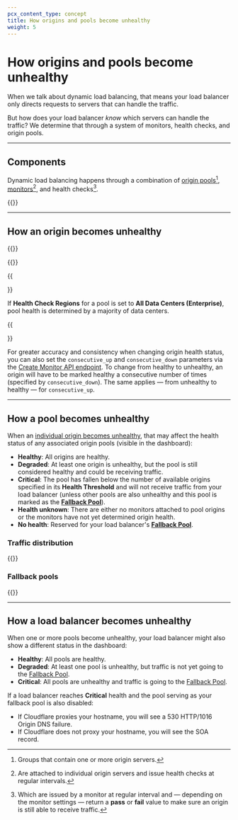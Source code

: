 ```yaml
---
pcx_content_type: concept
title: How origins and pools become unhealthy
weight: 5
---
```


# How origins and pools become unhealthy

When we talk about dynamic load balancing, that means your load balancer only directs requests to servers that can handle the traffic.

But how does your load balancer _know_ which servers can handle the traffic? We determine that through a system of monitors, health checks, and origin pools.

---

## Components

Dynamic load balancing happens through a combination of [origin pools](/load-balancing/understand-basics/pools/)[^1], [monitors](/load-balancing/understand-basics/monitors/)[^2], and health checks[^3]. 

{{<render file="_health-check-diagram.md">}}

---

## How an origin becomes unhealthy

{{<render file="_health-check-definition.md">}}

{{<render file="_health-check-regions.md">}}

{{<Aside type="note">}}

If **Health Check Regions** for a pool is set to **All Data Centers (Enterprise)**, pool health is determined by a majority of data centers.

{{</Aside>}}

For greater accuracy and consistency when changing origin health status, you can also set the `consecutive_up` and `consecutive_down` parameters via the [Create Monitor API endpoint](https://developers.cloudflare.com/api/operations/account-load-balancer-monitors-create-monitor). To change from healthy to unhealthy, an origin will have to be marked healthy a consecutive number of times (specified by `consecutive_down`). The same applies — from unhealthy to healthy — for `consecutive_up`.

---

## How a pool becomes unhealthy

When an [individual origin becomes unhealthy](#how-an-origin-becomes-unhealthy), that may affect the health status of any associated origin pools (visible in the dashboard):

- **Healthy**: All origins are healthy.
- **Degraded**: At least one origin is unhealthy, but the pool is still considered healthy and could be receiving traffic.
- **Critical**: The pool has fallen below the number of available origins specified in its **Health Threshold** and will not receive traffic from your load balancer (unless other pools are also unhealthy and this pool is marked as the [**Fallback Pool**](#fallback-pools)).
- **Health unknown**: There are either no monitors attached to pool origins or the monitors have not yet determined origin health.
- **No health**: Reserved for your load balancer's [**Fallback Pool**](#fallback-pools).

### Traffic distribution

{{<render file="_unhealthy-pool-traffic-distribution.md">}}

### Fallback pools

{{<render file="_fallback-pools.md">}}

---

## How a load balancer becomes unhealthy

When one or more pools become unhealthy, your load balancer might also show a different status in the dashboard:

- **Healthy**: All pools are healthy.
- **Degraded**: At least one pool is unhealthy, but traffic is not yet going to the [Fallback Pool](#fallback-pools).
- **Critical**: All pools are unhealthy and traffic is going to the [Fallback Pool](#fallback-pools).

If a load balancer reaches **Critical** health and the pool serving as your fallback pool is also disabled:

- If Cloudflare proxies your hostname, you will see a 530 HTTP/1016 Origin DNS failure.
- If Cloudflare does not proxy your hostname, you will see the SOA record.


[^1]: Groups that contain one or more origin servers.
[^2]: Are attached to individual origin servers and issue health checks at regular intervals.
[^3]: Which are issued by a monitor at regular interval and — depending on the monitor settings — return a **pass** or **fail** value to make sure an origin is still able to receive traffic.